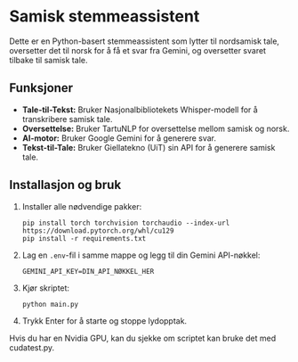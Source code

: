 # Samisk stemmeassistent

Dette er en Python-basert stemmeassistent som lytter til nordsamisk tale, oversetter det til norsk for å få et svar fra Gemini, og oversetter svaret tilbake til samisk tale.

## Funksjoner
* **Tale-til-Tekst:** Bruker Nasjonalbibliotekets Whisper-modell for å transkribere samisk tale.
* **Oversettelse:** Bruker TartuNLP for oversettelse mellom samisk og norsk.
* **AI-motor:** Bruker Google Gemini for å generere svar.
* **Tekst-til-Tale:** Bruker Giellatekno (UiT) sin API for å generere samisk tale.

## Installasjon og bruk
1.  Installer alle nødvendige pakker:
    ```
    pip install torch torchvision torchaudio --index-url https://download.pytorch.org/whl/cu129
    pip install -r requirements.txt
    ```

2.  Lag en `.env`-fil i samme mappe og legg til din Gemini API-nøkkel:
    ```
    GEMINI_API_KEY=DIN_API_NØKKEL_HER
    ```

3.  Kjør skriptet:
    ```
    python main.py
    ```

4.  Trykk Enter for å starte og stoppe lydopptak.


Hvis du har en Nvidia GPU, kan du sjekke om scriptet kan bruke det med cudatest.py.
